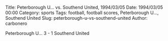 Title: Peterborough U… vs. Southend United, 1994/03/05
Date: 1994/03/05 00:00
Category: sports
Tags: football, football scores, Peterborough U…, Southend United
Slug: peterborough-u-vs-southend-united
Author: carbonero


Peterborough U… 3 - 1 Southend United
